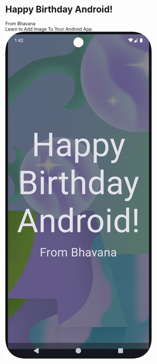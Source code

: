 # Happy Birthday Android!
From Bhavana
<br/>
Learn to Add Image To Your Android App.
<br/>
 ![Image Alt](https://github.com/bhaVana0211/Happy_Birthday_Android/blob/3d7249b4f31f3519724b05f0635b1b57ac878447/Screenshot_20241230_014307.png)

